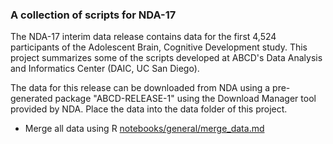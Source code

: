 ### A collection of scripts for NDA-17

The NDA-17 interim data release contains data for the first 4,524 participants of the Adolescent Brain, Cognitive Development study. This project summarizes some of the scripts developed at ABCD's Data Analysis and Informatics Center (DAIC, UC San Diego).

The data for this release can be downloaded from NDA using a pre-generated package "ABCD-RELEASE-1" using the Download Manager tool provided by NDA. Place the data into the data folder of this project.

 - Merge all data using R [notebooks/general/merge_data.md](notebooks/general/merge_data.md)

